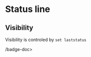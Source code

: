 # Status line

## Visibility

Visibility is controled by `set laststatus`


<badge-doc href="https://vimhelp.org/windows.txt.html#status-line" logo="vim">/badge-doc>
